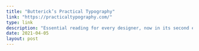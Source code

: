```yaml
---
title: "Butterick’s Practical Typography"
link: "https://practicaltypography.com/"
type: link
description: "Essential reading for every designer, now in its second edition."
date: 2021-04-05
layout: post
---
```

